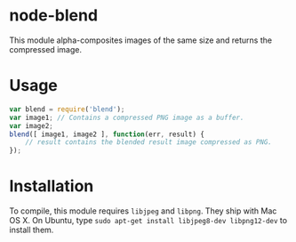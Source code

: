 # node-blend

This module alpha-composites images of the same size and returns the compressed image.

# Usage

```javascript
var blend = require('blend');
var image1; // Contains a compressed PNG image as a buffer.
var image2;
blend([ image1, image2 ], function(err, result) {
    // result contains the blended result image compressed as PNG.
});
```

# Installation

To compile, this module requires `libjpeg` and `libpng`. They ship with Mac OS X. On Ubuntu, type `sudo apt-get install libjpeg8-dev libpng12-dev` to install them.
